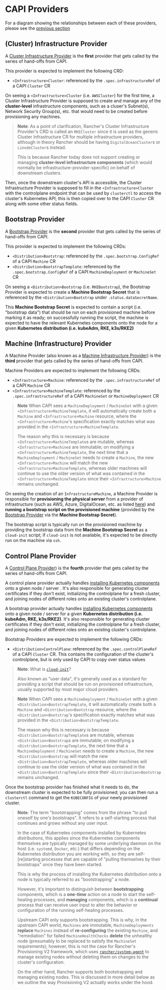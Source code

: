 # CAPI Providers

For a diagram showing the relationships between each of these providers, please see the [previous section](./00_capi.md#how-does-capi-provision-clusters)

## (Cluster) Infrastructure Provider

A [Cluster Infrastructure Provider](https://cluster-api.sigs.k8s.io/developer/providers/cluster-infrastructure.html) is the **first** provider that gets called by the series of hand-offs from CAPI.

This provider is expected to implement the following CRD:
- `<Infrastructure>Cluster`: referenced by the `.spec.infrastructureRef` of a CAPI `Cluster` CR

On seeing a `<Infrastructure>Cluster` (i.e. `AWSCluster`) for the first time, a Cluster Infrastructure Provider is supposed to create and manage any of the **cluster-level** infrastructure components, such as a cluser's Subnet(s), Network Security Group(s), etc. that would need to be created before provisioning any machines.

> **Note**: As a point of clarification, Rancher's Cluster Infrastructure Provider's CRD is called an `RKECluster` since it is used as the generic Cluster Infrastructure CR for multiple infrastructure providers, although in theory Rancher should be having `DigitalOceanCluster`s or `LinodeCluster`s instead.
>
> This is because Rancher today does not support creating or managing **cluster-level infrastructure components** (which would normally be infrastructure-provider-specific) on behalf of downstream clusters.

Then, once the downstream cluster's API is accessible, the Cluster Infrastructure Provider is supposed to fill in the `<Infrastructure>Cluster` with the controlplane endpoint that can be used by `clusterctl` to access the cluster's Kubernetes API; this is then copied over to the CAPI `Cluster` CR along with some other status fields.

## Bootstrap Provider

A [Bootstrap Provider](https://cluster-api.sigs.k8s.io/developer/providers/bootstrap.html) is the **second** provider that gets called by the series of hand-offs from CAPI.

This provider is expected to implement the following CRDs:
- `<Distribution>Bootstrap`: referenced by the `.spec.bootstrap.ConfigRef` of a CAPI `Machine` CR
- `<Distribution>BootstrapTemplate`: referenced by the `.spec.bootstrap.ConfigRef` of a CAPI `MachineDeployment` or `MachineSet` CR

On seeing a `<Distribution>Bootstrap` (i.e. `RKEBootstrap`), the Bootstrap Provider is expected to create a **Machine Bootstrap Secret** that is referenced by the `<Distribution>Bootstrap` under `.status.dataSecretName`.

This **Machine Bootstrap Secret** is expected to contain a script (i.e. "bootstrap data") that should be run on each provisioned machine before marking it as ready; on successfully running the script, the machine is expected to have the relevant Kubernetes components onto the node for a given **Kubernetes distribution (i.e. kubeAdm, RKE, k3s/RKE2)**

## Machine (Infrastructure) Provider

A Machine Provider (also known as a [Machine Infrastructure Provider](https://cluster-api.sigs.k8s.io/developer/providers/machine-infrastructure.html)) is the **third** provider that gets called by the series of hand-offs from CAPI.

Machine Providers are expected to implement the following CRDs:
- `<Infrastructure>Machine`: referenced by the `.spec.infrastructureRef` of a CAPI `Machine` CR
- `<Infrastructure>MachineTemplate`: referenced by the `.spec.infrastructureRef` of a CAPI `MachineSet` or `MachineDeployment` CR

> **Note** When CAPI sees a `MachineDeployment` / `MachineSet` with a given `<Infrastructure>MachineTemplate`, it will automatically create both a `Machine` and `<Infrastructure>Machine` resource, where the `<Infrastructure>Machine`'s specification exactly matches what was provided in the `<Infrastructure>MachineTemplate`.
>
> The reason why this is necessary is because `<Infrastructure>MachineTemplate`s are mutable, whereas `<Infrastructure>Machine`s are immutable; on modifying a `<Infrastructure>MachineTemplate`, the next time that a `MachineDeployment` / `MachineSet` needs to create a `Machine`, the new `<Infrastructure>Machine` will match the new `<Infrastructure>MachineTemplate`, whereas older machines will continue to use the older version of what was contained in the `<Infrastructure>MachineTemplate` since their `<Infrastructure>Machine` remains unchanged.

On seeing the creation of an `InfrastructureMachine`, a Machine Provider is responsible for **provisioning the physical server** from a provider of infrastructure (such as AWS, Azure, DigitalOcean, etc. as listed [here](https://cluster-api.sigs.k8s.io/user/quick-start.html#initialization-for-common-providers)) and **running a bootstrap script on the provisioned machine** (provided by the [Bootstrap Provider](#bootstrap-provider) via the **Machine Bootstrap Secret**).

The bootstrap script is typically run on the provisioned machine by providing the bootstrap data from the **Machine Bootstrap Secret** as a `cloud-init` script; if `cloud-init` is not available, it's expected to be directly run on the machine via `ssh`.

## Control Plane Provider

A [Control Plane Provider](https://cluster-api.sigs.k8s.io/developer/providers/machine-infrastructure.html)) is the **fourth** provider that gets called by the series of hand-offs from CAPI.

A control plane provider actually handles [installing Kubernetes components](../controllers/00_introduction.md#what-does-it-mean-to-install-kubernetes-onto-a-set-of-servers) onto a given node / server . It's also responsible for generating cluster certificates if they don't exist, initializing the controlplane for a fresh cluster, and joining nodes of different roles onto an existing cluster's controlplane.

A bootstrap provider actually handles [installing Kubernetes components](../controllers/00_introduction.md#what-does-it-mean-to-install-kubernetes-onto-a-set-of-servers) onto a given node / server for a given **Kubernetes distribution (i.e. kubeAdm, RKE, k3s/RKE2)**. It's also responsible for generating cluster certificates if they don't exist, initializing the controlplane for a fresh cluster, and joining nodes of different roles onto an existing cluster's controlplane.

Bootstrap Providers are expected to implement the following CRDs:

- `<Distribution>ControlPlane`: referenced by the `.spec.controlPlaneRef` of a CAPI `Cluster` CR. This contains the configuration of the cluster's controlplane, but is only used by CAPI to copy over status values


> **Note**: What is [`cloud-init`](https://cloud-init.io/)?
>
> Also known as "user data", it's generally used as a standard for providing a script that should be run on provisioned infrastructure, usually supported by most major cloud providers.

> **Note** When CAPI sees a `MachineDeployment` / `MachineSet` with a given `<Distribution>BootstrapTemplate`, it will automatically create both a `Machine` and `<Distribution>Bootstrap` resource, where the `<Distribution>Bootstrap`'s specification exactly matches what was provided in the `<Distribution>BootstrapTemplate`.
>
> The reason why this is necessary is because `<Distribution>BootstrapTemplate`s are mutable, whereas `<Distribution>Bootstrap`s are immutable; on modifying a `<Distribution>BootstrapTemplate`, the next time that a `MachineDeployment` / `MachineSet` needs to create a `Machine`, the new `<Distribution>Bootstrap` will match the new `<Distribution>BootstrapTemplate`, whereas older machines will continue to use the older version of what was contained in the `<Distribution>BootstrapTemplate` since their `<Distribution>Bootstrap` remains unchanged.

Once the bootstrap provider has finished what it needs to do, the downstream cluster is expected to be fully provisioned; you can then run a `clusterctl` command to get the `KUBECONFIG` of your newly provisioned cluster.

> **Note**: The term "bootstrapping" comes from the phrase "to pull oneself by one's bootstraps". It refers to a self-starting process that continues and grows without any user input.
>
> In the case of Kubernetes components installed by Kubernetes distributions, this applies since the Kubernetes components themselves are typically managed by some underlying daemon on the host (i.e. `systemd`, `Docker`, etc.) that differs depending on the Kubernetes distribution you are working with, so they are self-[re]starting processes that are capable of "pulling themselves by their bootstraps" once they have been started.
>
> This is why the process of installing the Kubernetes distribution onto a node is typically referred to as "bootstrapping" a node.
>
> However, it's important to distinguish between **bootstrapping** components, which is a **one-time** action on a node to start the self-healing processes, and **managing** components, which is a **continual** process that can receive user input to alter the behavior or configuration of the running self-healing processes.
>
> Upstream CAPI only supports bootstrapping. This is why, in the upstream CAPI world, `Machines` are immutable, `MachineDeployments` **replace** `Machines` instead of **re-configuring** the existing `Machine`, and "remediation" for failed `MachineHealthChecks` **delete** the unhealthy node (presumably to be replaced to satisfy the `MachineSet` requirements); however, this is not the case for Rancher's Provisioning V2 framework, which uses [`rancher/system-agent`](https://github.com/rancher/system-agent) to manage existing nodes without deleting them on changes to the cluster's configuration.
>
> On the other hand, Rancher supports both bootstrapping and managing existing nodes. This is discussed in more detail below as we outline the way Provisioning V2 actually works under the hood.
